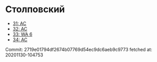 # Столповский
- [31: AC](31.md)
- [32: AC](32.md)
- [33: WA 6](33.md)
- [34: AC](34.md)

Commit: 2719e01794df2674b07769d54ec9dc6aeb9c9773
 fetched at: 20201130-104753
